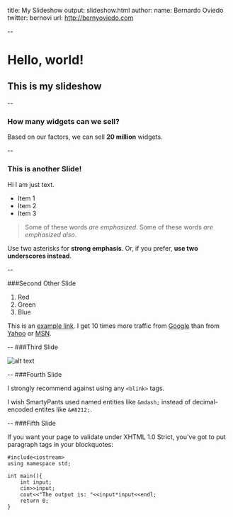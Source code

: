 title: My Slideshow
output: slideshow.html
author:
    name: Bernardo Oviedo
    twitter: bernovi
    url: http://bernyoviedo.com

--

# Hello, world!
## This is my slideshow

--

### How many widgets can we sell?

Based on our factors, we can sell **20 million** widgets.

--

### This is another Slide!

Hi I am just text.

* Item 1
* Item 2
* Item 3

> Some of these words *are emphasized*.
Some of these words _are emphasized also_.

Use two asterisks for **strong emphasis**.
Or, if you prefer, __use two underscores instead__.

--

###Second Other Slide

1.  Red
2.  Green
3.  Blue

This is an [example link](http://example.com/ "With a Title").
I get 10 times more traffic from [Google][1] than from
[Yahoo][2] or [MSN][3].

[1]: http://google.com/        "Google"
[2]: http://search.yahoo.com/  "Yahoo Search"
[3]: http://search.msn.com/    "MSN Search"

--
###Third Slide

![alt text](https://images-na.ssl-images-amazon.com/images/G/01/img15/pet-products/small-tiles/23695_pets_vertical_store_dogs_small_tile_8._CB312176604_.jpg "Title")

--
###Fourth Slide

I strongly recommend against using any `<blink>` tags.

I wish SmartyPants used named entities like `&mdash;`
instead of decimal-encoded entites like `&#8212;`.

--
###Fifth Slide

If you want your page to validate under XHTML 1.0 Strict,
you've got to put paragraph tags in your blockquotes:

	#include<iostream>
	using namespace std;
	
	int main(){
		int input;
		cin>>input;
		cout<<"The output is: "<<input*input<<endl;
		return 0;
	}
